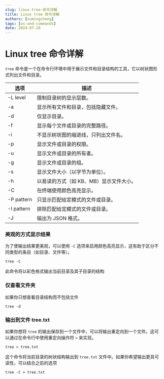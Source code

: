 ```yaml
---
slug: linux-tree-命令详解
title: Linux tree 命令详解
authors: [sumingcheng]
tags: [os-and-commands]
date: 2024-07-26
---
```


# Linux tree 命令详解

`tree` 命令是一个在命令行环境中用于展示文件和目录结构的工具，它以树状图形式列出文件和目录。

| 选项       | 描述                                    |
| ---------- | --------------------------------------- |
| -L level   | 限制目录树的显示层数。                  |
| -a         | 显示所有文件和目录，包括隐藏文件。      |
| -d         | 仅显示目录。                            |
| -f         | 显示每个文件或目录的完整路径。          |
| -i         | 不显示树状图的缩进线，只列出文件名。    |
| -p         | 显示文件或目录的权限。                  |
| -u         | 显示文件或目录的所有者。                |
| -g         | 显示文件或目录的组。                    |
| -s         | 显示文件大小（以字节为单位）。          |
| -h         | 以易读的方式（如 KB、MB）显示文件大小。 |
| -C         | 在终端使用颜色高亮显示。                |
| -P pattern | 只显示匹配给定模式的文件或目录。        |
| -I pattern | 排除匹配给定模式的文件或目录。          |
| -J         | 输出为 JSON 格式。                      |

### 美观的方式显示结果

为了使输出结果更美观，可以使用 `-C` 选项来启用颜色高亮显示，这有助于区分不同类型的条目（如目录、文件等）。

```
tree -C
```

此命令将以彩色格式输出当前目录及其子目录的结构

### 仅查看文件夹

如果你只想查看目录结构而不包括文件

```
tree -d
```

### 输出到文件 tree.txt

如果你想将 `tree` 的输出保存到一个文件中，可以将输出重定向到一个文件。这可以通过在命令行中使用重定向操作符 `>` 来实现。

```
tree > tree.txt
```

这个命令将当前目录的树状结构输出到 `tree.txt` 文件中。如果你希望输出更具可读性，可以结合之前的选项

```
tree -C > tree.txt
```
